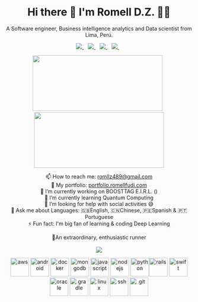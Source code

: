 <h1 align='center'>
  Hi there 👋 I'm Romell D.Z. 👨‍💻
</h1>

<p align='center'>
  A Software engineer, Business intelligence analytics and Data scientist from Lima, Perú.
</p>

<p align='center'>
  
  <a href="https://www.twitter.com/romellfudi/">
    <img src="https://img.shields.io/badge/twitter-%2300ACEE.svg?&style=for-the-badge&logo=twitter&logoColor=white" />
  </a>&nbsp;&nbsp;
  <a href="https://wa.me/51952645566?text=Hi!%20Romell">
    <img src="https://img.shields.io/badge/WHATSAPP-%2325D366.svg?&style=for-the-badge&logo=whatsapp&logoColor=white" />    
  </a>&nbsp;&nbsp;
  <a href="https://www.linkedin.com/in/romell-dominguez/">
    <img src="https://img.shields.io/badge/linkedin-%230077B5.svg?&style=for-the-badge&logo=linkedin&logoColor=white" />
  </a>&nbsp;&nbsp;
  <a href="https://instagram.com/romellfudi">
    <img src="https://img.shields.io/badge/instagram-%23E4405F.svg?&style=for-the-badge&logo=instagram&logoColor=white" />        
  </a>&nbsp;&nbsp;
  
</p>

<p align='center'>
  <a href="#"><img src="https://github-readme-stats.vercel.app/api?username=romellfudi&show_icons=true&count_private=true&theme=dark" width="350" height="150"></a>&nbsp;&nbsp;
  <a href="#"><img src="https://github-readme-stats.vercel.app/api/top-langs/?username=romellfudi&layout=compact&theme=dark" width="350" height="150"></a>
  
</p>

<p align='center'>
  📫 How to reach me: <a href='mailto:romllz489@gmail.com'>romllz489@gmail.com</a><br>
  🍱 My portfolio: <a href='http://portfolio.romellfudi.com/'>portfolio.romellfudi.com</a><br>
  🔭 I’m currently working on BOOSTTAG E.I.R.L. ()</br>
  🌱 I’m currently learning Quantum Computing</br>
  🤔 I’m looking for help with social activities 😅</br>
  💬 Ask me about Languages: 🇬🇧English, 🇨🇳Chinese, 🇵🇪Spanish & 🇵🇹Portuguese </br>
  ⚡ Fun fact: I'm big fan of learning & coding Deep Learning
</p>  
<p align='center'>
🏃An extraordinary, enthusiastic runner </br></br>
  <a href="#"><img src="https://badges.pufler.dev/visits/romellfudi/romellfudi"></a> 
</p>

<p align="center"><img src="https://devicons.github.io/devicon/devicon.git/icons/amazonwebservices/amazonwebservices-original-wordmark.svg" alt="aws" width="50" height="50"/> <img src="https://devicons.github.io/devicon/devicon.git/icons/android/android-original.svg" alt="android" width="50" height="50"/> <img src="https://devicons.github.io/devicon/devicon.git/icons/docker/docker-original.svg" alt="docker" width="50" height="50"/> <img src="https://devicons.github.io/devicon/devicon.git/icons/mongodb/mongodb-original.svg" alt="mongodb" width="50" height="50"/> <img src="https://devicons.github.io/devicon/devicon.git/icons/javascript/javascript-original.svg" alt="javascript" width="50" height="50"/> <img src="https://devicons.github.io/devicon/devicon.git/icons/nodejs/nodejs-original.svg" alt="nodejs" width="50" height="50"/> <img src="https://devicons.github.io/devicon/devicon.git/icons/python/python-original.svg" alt="python" width="50" height="50"/><img src="https://devicons.github.io/devicon/devicon.git/icons/rails/rails-plain.svg" alt="rails" width="50" height="50"/> <img src="https://devicons.github.io/devicon/devicon.git/icons/swift/swift-original.svg" alt="swift" width="50" height="50"/> <img src="https://devicons.github.io/devicon/devicon.git/icons/oracle/oracle-original.svg" alt="oracle" width="50" height="50"/> <img src="https://devicons.github.io/devicon/devicon.git/icons/gradle/gradle-plain.svg" alt="gradle" width="50" height="50"/> <img src="https://devicons.github.io/devicon/devicon.git/icons/linux/linux-original.svg" alt="linux" width="50" height="50"/> <img src="https://devicons.github.io/devicon/devicon.git/icons/ssh/ssh-original-wordmark.svg" alt="ssh" width="50" height="50"/> <img src="https://devicons.github.io/devicon/devicon.git/icons/git/git-original.svg" alt="git" width="50" height="50"/></p>
